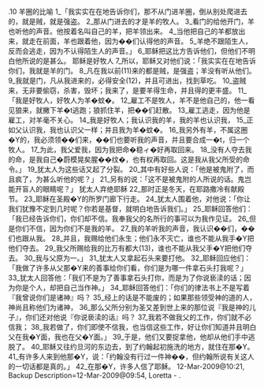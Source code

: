 .10 
羊圈的比喻 
1_「我实实在在地告诉你们，那不从门进羊圈，倒从别处爬进去的，就是贼，就是强盗。 2_那从门进去的才是羊的牧人。 3_看门的给他开门，羊也听他的声音。他按着名叫自己的羊，把羊领出来。 4_当他把自己的羊都放出来，就走在前面，羊也跟着他，因为��们认得他的声音。 5_羊绝不跟陌生人，反而会逃走，因为不认得陌生人的声音。」 6_耶稣把这比方告诉他们，但他们不明白他所说的是甚么。 
耶稣是好牧人 
7_所以，耶稣又对他们说：「我实实在在地告诉你们，我就是羊的门。 8_凡在我以前(11)来的都是贼，是强盗；羊没有听从他们。 9_我就是门，凡从我进来的，必得安全(12)，并且可进出，找到草吃。 10_盗贼来，无非要偷窃，杀害，毁坏；我来了，是要羊得生命，并且得的更丰盛。 
11_「我是好牧人，好牧人为羊�蚊�。 12_雇工不是牧人，羊不是他自己的，他一看见狼来，就撇下羊�t逃跑；狼抓住羊，把��们赶散。 13_雇工逃走，因为他是雇工，对羊毫不关心。 14_我是好牧人；我认识我的羊，我的羊也认识我， 15_正如父认识我，我也认识父一样；并且我为羊�蚊�。 16_我另外有羊，不属这圈�Y的，我必须领��们来，��们也要听我的声音，并且要合成一�t，归一个牧人。 17_为此，我父爱我，因为我把命�稳ィ�好再取回来。 18_没有人夺去我的命，是我自己�蔚模晃矣腥��纹�，也有权再取回。这是我从我父所受的命令。」 
19_犹太人为这些话又起了分裂。 20_其中有好些人说：「他是被鬼附了，而且疯了，为甚么听他的呢？」 21_另有的说：「这不是被鬼附的人所说的话。鬼岂能开盲人的眼睛呢？」 
犹太人弃绝耶稣 
22_那时正是冬天，在耶路撒冷有献殿节。 23_耶稣在圣殿�Y的所罗门廊下行走。 24_犹太人围着他，对他说：「你让我们犹豫不定到几时呢？你若是基督，就明白地告诉我们。」 25_耶稣回答他们：「我已经告诉你们，你们却不信。我奉我父的名所行的事可以为我作见证。 26_但是你们不信，因为你们不是我的羊。 27_我的羊听我的声音，我认识��们，��们也跟从我。 28_并且，我赐给他们永生；他们永不灭亡，谁也不能从我手�Y把他们夺去。 29_我父所赐给我的比万有都大(13)，谁也不能从我父手�Y把他们夺去。 30_我与父原为一。」 
31_犹太人又拿起石头来要打他。 32_耶稣回应他们：「我做了许多从父那�Y来的善事给你们看，你们是为哪一件拿石头打我呢？」 33_犹太人回答他：「我们不是为了善事拿石头打你，而是为了你说亵渎的话；因为你是个人，却把自己当作神。」 34_耶稣回答他们：「你们的律法书上不是写着『我曾说你们是诸神』吗？ 35_经上的话是不能废的；如果那些领受神的道的人，神尚且称他们为诸神， 36_那么父所分别为圣又差到世上来的那位说『我是神的儿子』，你们还对他说『你说亵渎的话』吗？ 37_我若不做我父的工作，你们就不必信我； 38_我若做了，你们即使不信我，也当信这些工作，好让你们知道并且明白父在我�Y面，我也在父�Y面。」 39_于是，他们又要捉拿他，他却从他们手中逃脱了。 
40_耶稣又往约旦河的东边去，到了约翰起初施洗的地方，就住在那�Y。 41_有许多人来到他那�Y，说：「约翰没有行过一件神��，但约翰所说有关这人的一切话都是真的。」 42_在那�Y，许多人信了耶稣。 
12-Mar-2009@10:21, Backup Description=12-Mar-2009@09:54, Loretta - 
.